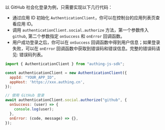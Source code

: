 以 GitHub 社会化登录为例，只需要实现以下几行代码：

- 通过应用 ID 初始化 `AuthenticationClient`，你可以在控制台的应用列表页查看应用 ID。
- 调用 `authenticationClient.social.authorize` 方法，第一个参数传入 `github`, 第二个参数指定 `onSuccess` 和 `onError` 回调函数。
- 用户成功登录之后，你可以在 `onSuccess` 回调函数中得到用户信息；如果登录失败，可以在 `onError` 回调函数中获取到错误码和错误信息。完整的错误码请见: 错误码列表。

```javascript
import { AuthenticationClient } from "authing-js-sdk";

const authenticationClient = new AuthenticationClient({
  appId: "YOUR_APP_ID",
  appHost: 'https://xxx.authing.cn',
});

// 使用 GitHub 登录
await authenticationClient.social.authorize("github", {
  onSuccess: (user) => {
    console.log(user);
  },
  onError: (code, message) => {},
});
```
